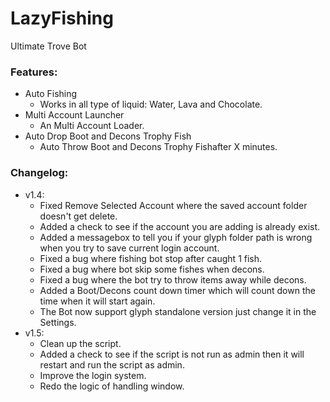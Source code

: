 # LazyFishing
Ultimate Trove Bot

### Features:
- Auto Fishing 
	* Works in all type of liquid: Water, Lava and Chocolate.
- Multi Account Launcher
	* An Multi Account Loader.
- Auto Drop Boot and Decons Trophy Fish
	* Auto Throw Boot and Decons Trophy Fishafter X minutes.

### Changelog:
- v1.4:
	* Fixed Remove Selected Account where the saved account folder doesn't get delete.
	* Added a check to see if the account you are adding is already exist.
	* Added a messagebox to tell you if your glyph folder path is wrong when you try to save current login account.
	* Fixed a bug where fishing bot stop after caught 1 fish.
	* Fixed a bug where bot skip some fishes when decons.
	* Fixed a bug where the bot try to throw items away while decons.
	* Added a Boot/Decons count down timer which will count down the time when it will start again.
	* The Bot now support glyph standalone version just change it in the Settings.
- v1.5:
	* Clean up the script.
	* Added a check to see if the script is not run as admin then it will restart and run the script as admin.
	* Improve the login system.
	* Redo the logic of handling window.
